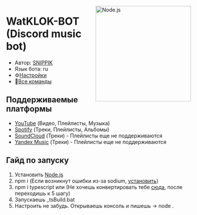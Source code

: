 [<img align="right" alt="Node.js" width="260px" src="https://cdn.discordapp.com/attachments/860113484493881365/917337557841362944/Typescript_logo_2020.svg.png" />](https://nodejs.org/en/)

# WatKLOK-BOT (Discord music bot)
 - Автор: [SNIPPIK](https://github.com/SNIPPIK)
 - Язык бота: ru
 - ⚙[️Настройки](./db/Config.json)
 - 📜[Все команды](./Commands)

## Поддерживаемые платформы
 - [YouTube](https://www.youtube.com/) (Видео, Плейлисты, Музыка)
 - [Spotify](https://open.spotify.com/) (Треки, Плейлисты, Альбомы)
 - [SoundCloud](https://soundcloud.com/) (Треки) - Плейлисты еще не поддерживаются
 - [Yandex Music](https://music.yandex.ru/) (Треки) - Плейлисты еще не поддерживаются
 
## Гайд по запуску
1. Установить [Node.js](https://nodejs.org/en/)
2. npm i (Если возникнут ошибки из-за sodium, [установить](https://drive.google.com/file/d/1LPb-0tJZ7Pf3MS3rjub1skKa80qbYJrZ/view?usp=sharing))
3. npm i typescript или (Не хочешь конвертировать тебе [сюда](https://github.com/SNIPPIK/WatKLOK-BOT/tree/JavaScript), после переходишь к 5 шагу)
4. Запускаешь _tsBuild.bat
5. Настроить не забудь. Открываешь консоль и пишешь -> node . 
